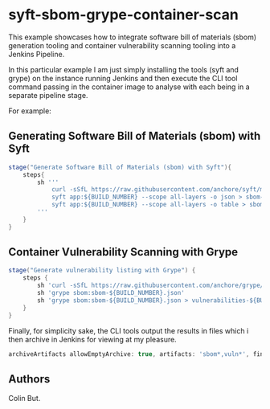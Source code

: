 # syft-sbom-grype-container-scan

This example showcases how to integrate software bill of materials (sbom) generation tooling and container vulnerability scanning tooling into a Jenkins Pipeline.

In this particular example I am just simply installing the tools (syft and grype) on the instance running Jenkins and then execute the CLI tool command passing in the container image to analyse with each being in a separate pipeline stage.

For example:

## Generating Software Bill of Materials (sbom) with Syft

```groovy
stage("Generate Software Bill of Materials (sbom) with Syft"){
    steps{
        sh '''
            curl -sSfL https://raw.githubusercontent.com/anchore/syft/main/install.sh | sh -s -- -b /usr/local/bin
            syft app:${BUILD_NUMBER} --scope all-layers -o json > sbom-${BUILD_NUMBER}.json
            syft app:${BUILD_NUMBER} --scope all-layers -o table > sbom-${BUILD_NUMBER}.txt
        '''
    }
}
```

## Container Vulnerability Scanning with Grype

```groovy
stage("Generate vulnerability listing with Grype") {
    steps {
        sh 'curl -sSfL https://raw.githubusercontent.com/anchore/grype/main/install.sh | sh -s -- -b /usr/local/bin'
        sh 'grype sbom:sbom-${BUILD_NUMBER}.json'
        sh 'grype sbom:sbom-${BUILD_NUMBER}.json > vulnerabilities-${BUILD_NUMBER}.json'
    }
}
```

Finally, for simplicity sake, the CLI tools output the results in files which i then archive in Jenkins for viewing at my pleasure.

```groovy
archiveArtifacts allowEmptyArchive: true, artifacts: 'sbom*,vuln*', fingerprint: true, followSymlinks: false, onlyIfSuccessful: true
```

## Authors

Colin But.
